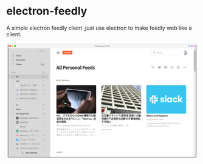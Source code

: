 # electron-feedly
A simple electron feedly client ,just use electron to make feedly web like a client.

![](https://raw.githubusercontent.com/Asutorufa/electron-feedly/master/proview.png)
